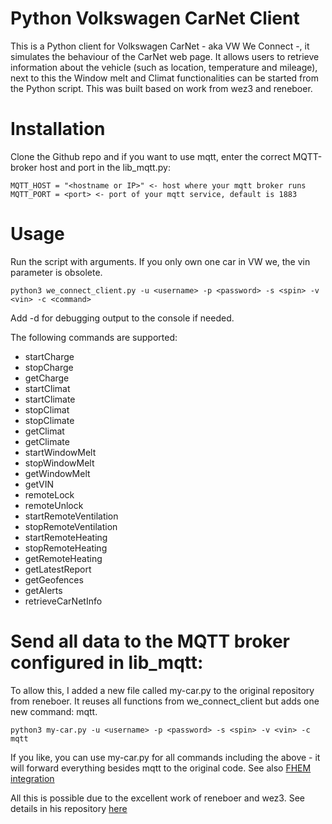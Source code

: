 # Python Volkswagen CarNet Client

This is a Python client for Volkswagen CarNet - aka VW We Connect -, it simulates the behaviour of the CarNet web page. It allows users to retrieve information about the vehicle (such as location, temperature and mileage), next to this the Window melt and Climat functionalities can be started from the Python script. This was built based on work from wez3 and reneboer.

# Installation

Clone the Github repo and if you want to use mqtt, enter the correct MQTT-broker host and port in the lib_mqtt.py:

```
MQTT_HOST = "<hostname or IP>" <- host where your mqtt broker runs
MQTT_PORT = <port> <- port of your mqtt service, default is 1883
```

# Usage

Run the script with arguments. If you only own one car in VW we, the vin parameter is obsolete.

```
python3 we_connect_client.py -u <username> -p <password> -s <spin> -v <vin> -c <command>
```

Add -d for debugging output to the console if needed.

The following commands are supported:

* startCharge
* stopCharge
* getCharge
* startClimat
* startClimate
* stopClimat
* stopClimate
* getClimat
* getClimate
* startWindowMelt
* stopWindowMelt
* getWindowMelt
* getVIN
* remoteLock
* remoteUnlock
* startRemoteVentilation
* stopRemoteVentilation
* startRemoteHeating
* stopRemoteHeating
* getRemoteHeating
* getLatestReport    
* getGeofences
* getAlerts
* retrieveCarNetInfo

# Send all data to the MQTT broker configured in lib_mqtt:

To allow this, I added a new file called my-car.py to the original repository from reneboer. It reuses all functions from we_connect_client but adds one new command: mqtt.
```
python3 my-car.py -u <username> -p <password> -s <spin> -v <vin> -c mqtt
```
If you like, you can use my-car.py for all commands including the above - it will forward everything besides mqtt to the original code.
See also [FHEM integration](https://forum.fhem.de/index.php/topic,83090.msg886586.html#msg886586)

All this is possible due to the excellent work of reneboer and wez3. See details in his repository [here](https://github.com/reneboer/python-carnet-client)
